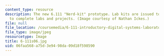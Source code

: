 ```yaml
---
content_type: resource
description: The new 6.111 "Nerd-kit" prototype. Lab kits are issued to each student
  to complete labs and projects. (Image courtesy of Nathan Ickes.)
file: null
file_location: /coursemedia/6-111-introductory-digital-systems-laboratory-spring-2006/06faa568a75d3e9498da09d18f598590_6-111s06.jpg
file_type: image/jpeg
resourcetype: Image
title: 6-111s06.jpg
uid: 06faa568-a75d-3e94-98da-09d18f598590
---
```

